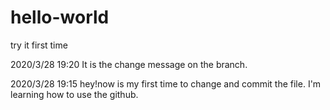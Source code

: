 # hello-world
try it first time



2020/3/28 19:20 
It is the change message on the branch.

2020/3/28 19:15  hey!now is my first time to change and commit the file. I'm learning how to use the github.

